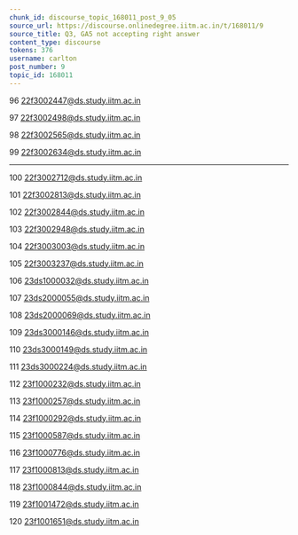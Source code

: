 ```yaml
---
chunk_id: discourse_topic_168011_post_9_05
source_url: https://discourse.onlinedegree.iitm.ac.in/t/168011/9
source_title: Q3, GA5 not accepting right answer
content_type: discourse
tokens: 376
username: carlton
post_number: 9
topic_id: 168011
---
```




96
22f3002447@ds.study.iitm.ac.in

97
22f3002498@ds.study.iitm.ac.in

98
22f3002565@ds.study.iitm.ac.in

99
22f3002634@ds.study.iitm.ac.in

---

100
22f3002712@ds.study.iitm.ac.in

101
22f3002813@ds.study.iitm.ac.in

102
22f3002844@ds.study.iitm.ac.in

103
22f3002948@ds.study.iitm.ac.in

104
22f3003003@ds.study.iitm.ac.in

105
22f3003237@ds.study.iitm.ac.in

106
23ds1000032@ds.study.iitm.ac.in

107
23ds2000055@ds.study.iitm.ac.in

108
23ds2000069@ds.study.iitm.ac.in

109
23ds3000146@ds.study.iitm.ac.in

110
23ds3000149@ds.study.iitm.ac.in

111
23ds3000224@ds.study.iitm.ac.in

112
23f1000232@ds.study.iitm.ac.in

113
23f1000257@ds.study.iitm.ac.in

114
23f1000292@ds.study.iitm.ac.in

115
23f1000587@ds.study.iitm.ac.in

116
23f1000776@ds.study.iitm.ac.in

117
23f1000813@ds.study.iitm.ac.in

118
23f1000844@ds.study.iitm.ac.in

119
23f1001472@ds.study.iitm.ac.in

120
23f1001651@ds.study.iitm.ac.in
